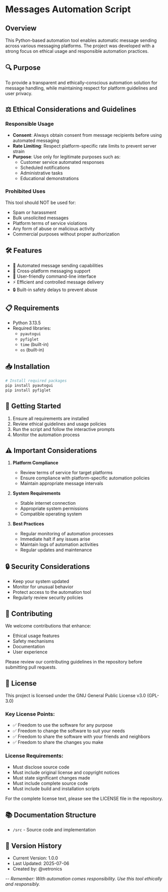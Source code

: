 # Messages Automation Script

## Overview
This Python-based automation tool enables automatic message sending across various messaging platforms. The project was developed with a strong focus on ethical usage and responsible automation practices.

## 🔍 Purpose
To provide a transparent and ethically-conscious automation solution for message handling, while maintaining respect for platform guidelines and user privacy.

## ⚖️ Ethical Considerations and Guidelines

### Responsible Usage
- **Consent**: Always obtain consent from message recipients before using automated messaging
- **Rate Limiting**: Respect platform-specific rate limits to prevent server strain
- **Purpose**: Use only for legitimate purposes such as:
  - Customer service automated responses
  - Scheduled notifications
  - Administrative tasks
  - Educational demonstrations

### Prohibited Uses
This tool should NOT be used for:
- Spam or harassment
- Bulk unsolicited messages
- Platform terms of service violations
- Any form of abuse or malicious activity
- Commercial purposes without proper authorization

## 🛠️ Features
- 🤖 Automated message sending capabilities
- 💬 Cross-platform messaging support
- 🎨 User-friendly command-line interface
- ⚡ Efficient and controlled message delivery
- 🔒 Built-in safety delays to prevent abuse

## 📋 Requirements
- Python 3.13.5
- Required libraries:
  - `pyautogui`
  - `pyfiglet`
  - `time` (built-in)
  - `os` (built-in)

## 📥 Installation
```bash
# Install required packages
pip install pyautogui
pip install pyfiglet
```

## 🔰 Getting Started
1. Ensure all requirements are installed
2. Review ethical guidelines and usage policies
3. Run the script and follow the interactive prompts
4. Monitor the automation process

## ⚠️ Important Considerations
1. **Platform Compliance**
   - Review terms of service for target platforms
   - Ensure compliance with platform-specific automation policies
   - Maintain appropriate message intervals

2. **System Requirements**
   - Stable internet connection
   - Appropriate system permissions
   - Compatible operating system

3. **Best Practices**
   - Regular monitoring of automation processes
   - Immediate halt if any issues arise
   - Maintain logs of automation activities
   - Regular updates and maintenance

## 🔒 Security Considerations
- Keep your system updated
- Monitor for unusual behavior
- Protect access to the automation tool
- Regularly review security policies

## 🤝 Contributing
We welcome contributions that enhance:
- Ethical usage features
- Safety mechanisms
- Documentation
- User experience

Please review our contributing guidelines in the repository before submitting pull requests.

## 📄 License
This project is licensed under the GNU General Public License v3.0 (GPL-3.0)

### Key License Points:
- ✅ Freedom to use the software for any purpose
- ✅ Freedom to change the software to suit your needs
- ✅ Freedom to share the software with your friends and neighbors
- ✅ Freedom to share the changes you make

### License Requirements:
- Must disclose source code
- Must include original license and copyright notices
- Must state significant changes made
- Must include complete source code
- Must include build and installation scripts

For the complete license text, please see the LICENSE file in the repository.

## 📚 Documentation Structure
- `/src` - Source code and implementation


## 📅 Version History
- Current Version: 1.0.0
- Last Updated: 2025-07-06
- Created by: @vetronics

--
*Remember: With automation comes responsibility. Use this tool ethically and responsibly.*
